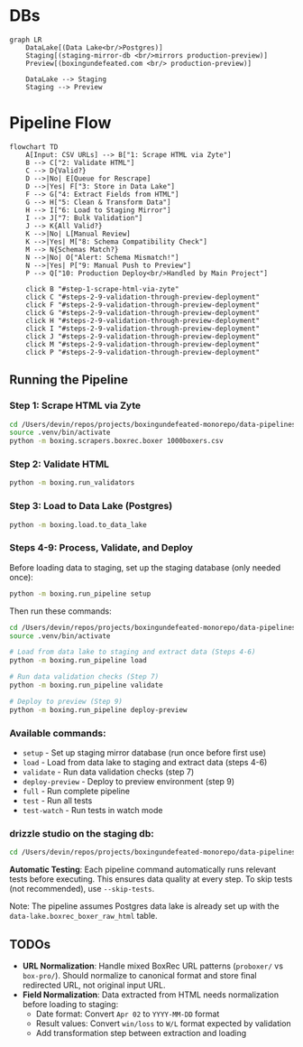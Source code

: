 # DBs

```mermaid
graph LR
    DataLake[(Data Lake<br/>Postgres)] 
    Staging[(staging-mirror-db <br/>mirrors production-preview)]
    Preview[(boxingundefeated.com <br/> production-preview)]
    
    DataLake --> Staging
    Staging --> Preview
```

# Pipeline Flow

```mermaid
flowchart TD
    A[Input: CSV URLs] --> B["1: Scrape HTML via Zyte"]
    B --> C["2: Validate HTML"]
    C --> D{Valid?}
    D -->|No| E[Queue for Rescrape]
    D -->|Yes| F["3: Store in Data Lake"]
    F --> G["4: Extract Fields from HTML"]
    G --> H["5: Clean & Transform Data"]
    H --> I["6: Load to Staging Mirror"]
    I --> J["7: Bulk Validation"]
    J --> K{All Valid?}
    K -->|No| L[Manual Review]
    K -->|Yes| M["8: Schema Compatibility Check"]
    M --> N{Schemas Match?}
    N -->|No| O["Alert: Schema Mismatch!"]
    N -->|Yes| P["9: Manual Push to Preview"]
    P --> Q["10: Production Deploy<br/>Handled by Main Project"]
    
    click B "#step-1-scrape-html-via-zyte"
    click C "#steps-2-9-validation-through-preview-deployment"
    click F "#steps-2-9-validation-through-preview-deployment"
    click G "#steps-2-9-validation-through-preview-deployment"
    click H "#steps-2-9-validation-through-preview-deployment"
    click I "#steps-2-9-validation-through-preview-deployment"
    click J "#steps-2-9-validation-through-preview-deployment"
    click M "#steps-2-9-validation-through-preview-deployment"
    click P "#steps-2-9-validation-through-preview-deployment"
```

## Running the Pipeline

### Step 1: Scrape HTML via Zyte
```bash
cd /Users/devin/repos/projects/boxingundefeated-monorepo/data-pipelines
source .venv/bin/activate
python -m boxing.scrapers.boxrec.boxer 1000boxers.csv
```

### Step 2: Validate HTML
```bash
python -m boxing.run_validators
```

### Step 3: Load to Data Lake (Postgres)
```bash
python -m boxing.load.to_data_lake
```

### Steps 4-9: Process, Validate, and Deploy

Before loading data to staging, set up the staging database (only needed once):
```bash
python -m boxing.run_pipeline setup
```

Then run these commands:
```bash
cd /Users/devin/repos/projects/boxingundefeated-monorepo/data-pipelines
source .venv/bin/activate

# Load from data lake to staging and extract data (Steps 4-6)
python -m boxing.run_pipeline load

# Run data validation checks (Step 7)
python -m boxing.run_pipeline validate

# Deploy to preview (Step 9)
python -m boxing.run_pipeline deploy-preview
```

### Available commands:
- `setup` - Set up staging mirror database (run once before first use)
- `load` - Load from data lake to staging and extract data (steps 4-6) 
- `validate` - Run data validation checks (step 7)
- `deploy-preview` - Deploy to preview environment (step 9)
- `full` - Run complete pipeline
- `test` - Run all tests
- `test-watch` - Run tests in watch mode


### drizzle studio on the staging db:

```bash
cd /Users/devin/repos/projects/boxingundefeated-monorepo/data-pipelines/boxing/database/drizzle && npx drizzle-kit studio --config=drizzle.config.local.ts
```

**Automatic Testing**: Each pipeline command automatically runs relevant tests before executing. This ensures data quality at every step. To skip tests (not recommended), use `--skip-tests`.

Note: The pipeline assumes Postgres data lake is already set up with the `data-lake.boxrec_boxer_raw_html` table.

## TODOs

- **URL Normalization**: Handle mixed BoxRec URL patterns (`proboxer/` vs `box-pro/`). Should normalize to canonical format and store final redirected URL, not original input URL.
- **Field Normalization**: Data extracted from HTML needs normalization before loading to staging:
  - Date format: Convert `Apr 02` to `YYYY-MM-DD` format
  - Result values: Convert `win/loss` to `W/L` format expected by validation
  - Add transformation step between extraction and loading
